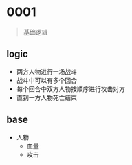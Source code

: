 # 0001

> 基础逻辑

## logic 

+ 两方人物进行一场战斗
+ 战斗中可以有多个回合
+ 每个回合中双方人物按顺序进行攻击对方
+ 直到一方人物死亡结束

## base

+ 人物
    + 血量
    + 攻击
